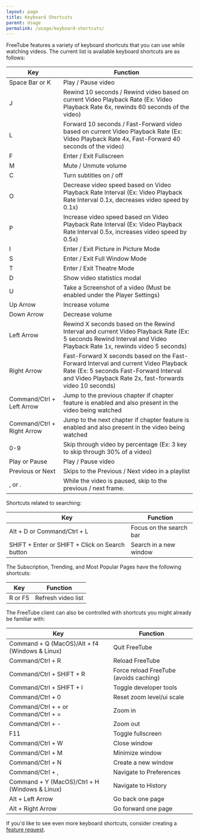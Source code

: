```yaml
---
layout: page
title: Keyboard Shortcuts
parent: Usage
permalink: /usage/keyboard-shortcuts/
---
```


FreeTube features a variety of keyboard shortcuts that you can use while watching videos. The current list is available keyboard shortcuts are as follows:

| Key                        | Function                                                                                                                                                                                   |
| -------------------------- | ------------------------------------------------------------------------------------------------------------------------------------------------------------------------------------------ |
| Space Bar or K             | Play / Pause video                                                                                                                                                                         |
| J                          | Rewind 10 seconds / Rewind video based on current Video Playback Rate (Ex: Video Playback Rate 6x, rewinds 60 seconds of the video)                                                        |
| L                          | Forward 10 seconds / Fast-Forward video based on current Video Playback Rate (Ex: Video Playback Rate 4x, Fast-Forward 40 seconds of the video)                                            |
| F                          | Enter / Exit Fullscreen                                                                                                                                                                    |
| M                          | Mute / Unmute volume                                                                                                                                                                       |
| C                          | Turn subtitles on / off                                                                                                                                                                    |
| O                          | Decrease video speed based on Video Playback Rate Interval (Ex: Video Playback Rate Interval 0.1x, decreases video speed by 0.1x)                                                          |
| P                          | Increase video speed based on Video Playback Rate Interval (Ex: Video Playback Rate Interval 0.5x, increases video speed by 0.5x)                                                          |
| I                          | Enter / Exit Picture in Picture Mode                                                                                                                                                       |
| S                          | Enter / Exit Full Window Mode                                                                                                                                                              |
| T                          | Enter / Exit Theatre Mode                                                                                                                                                                  |
| D                          | Show video statistics modal                                                                                                                                                                |
| U                          | Take a Screenshot of a video (Must be enabled under the Player Settings)                                                                                                                   |
| Up Arrow                   | Increase volume                                                                                                                                                                            |
| Down Arrow                 | Decrease volume                                                                                                                                                                            |
| Left Arrow                 | Rewind X seconds based on the Rewind Interval and current Video Playback Rate (Ex: 5 seconds Rewind Interval and Video Playback Rate 1x, rewinds video 5 seconds)                          |
| Right Arrow                | Fast-Forward X seconds based on the Fast-Forward Interval and current Video Playback Rate (Ex: 5 seconds Fast-Forward Interval and Video Playback Rate 2x, fast-forwards video 10 seconds) |
| Command/Ctrl + Left Arrow  | Jump to the previous chapter if chapter feature is enabled and also present in the video being watched                                                                                     |
| Command/Ctrl + Right Arrow | Jump to the next chapter if chapter feature is enabled and also present in the video being watched                                                                                         |
| 0-9                        | Skip through video by percentage (Ex: 3 key to skip through 30% of a video)                                                                                                                |
| Play or Pause              | Play / Pause video                                                                                                                                                                         |
| Previous or Next           | Skips to the Previous / Next video in a playlist                                                                                                                                           |
| , or .                     | While the video is paused, skip to the previous / next frame.                                                                                                                              |

Shortcuts related to searching:

| Key                                             | Function                |
| ----------------------------------------------- | ----------------------- |
| Alt + D or Command/Ctrl + L                     | Focus on the search bar |
| SHIFT + Enter or SHIFT + Click on Search button | Search in a new window  |

The Subscription, Trending, and Most Popular Pages have the following shortcuts:

| Key     | Function           |
| ------- | ------------------ |
| R or F5 | Refresh video list |

The FreeTube client can also be controlled with shortcuts you might already be familiar with:

| Key                                            | Function                               |
| ---------------------------------------------- | -------------------------------------- |
| Command + Q (MacOS)/Alt + f4 (Windows & Linux) | Quit FreeTube                          |
| Command/Ctrl + R                               | Reload FreeTube                        |
| Command/Ctrl + SHIFT + R                       | Force reload FreeTube (avoids caching) |
| Command/Ctrl + SHIFT + I                       | Toggle developer tools                 |
| Command/Ctrl + 0                               | Reset zoom level/ui scale              |
| Command/Ctrl + + or Command/Ctrl + =           | Zoom in                                |
| Command/Ctrl + -                               | Zoom out                               |
| F11                                            | Toggle fullscreen                      |
| Command/Ctrl + W                               | Close window                           |
| Command/Ctrl + M                               | Minimize window                        |
| Command/Ctrl + N                               | Create a new window                    |
| Command/Ctrl + ,                               | Navigate to Preferences                |
| Command + Y (MacOS)/Ctrl + H (Windows & Linux) | Navigate to History                    |
| Alt + Left Arrow                               | Go back one page                       |
| Alt + Right Arrow                              | Go forward one page                    |

If you'd like to see even more keyboard shortcuts, consider creating a [feature request](https://github.com/FreeTubeApp/FreeTube/issues/new?assignees=&labels=enhancement&template=feature_request.yaml&title=%5BFeature+Request%5D%3A+).
